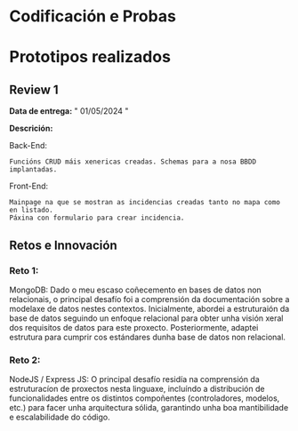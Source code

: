 # Codificación e Probas

# Prototipos realizados

## Review 1
__Data de entrega:__ " 01/05/2024 "

__Descrición:__ 

Back-End:

    Funcións CRUD máis xenericas creadas. Schemas para a nosa BBDD implantadas. 

Front-End:

    Mainpage na que se mostran as incidencias creadas tanto no mapa como en listado.
    Páxina con formulario para crear incidencia.
    

## Retos e Innovación

### Reto 1:
MongoDB: Dado o meu escaso coñecemento en bases de datos non relacionais, o principal desafío foi a comprensión da documentación sobre a modelaxe de datos nestes contextos. Inicialmente, abordei a estruturaión da base de datos seguindo un enfoque relacional para obter unha visión xeral dos requisitos de datos para este proxecto. Posteriormente, adaptei estrutura para cumprir cos estándares dunha base de datos non relacional.

### Reto 2:
NodeJS / Express JS: O principal desafío residía na comprensión da estruturacíon de proxectos nesta linguaxe, incluíndo a distribución de funcionalidades entre os distintos compoñentes (controladores, modelos, etc.) para facer unha arquitectura sólida, garantindo unha boa mantibilidade e escalabilidade do código.
